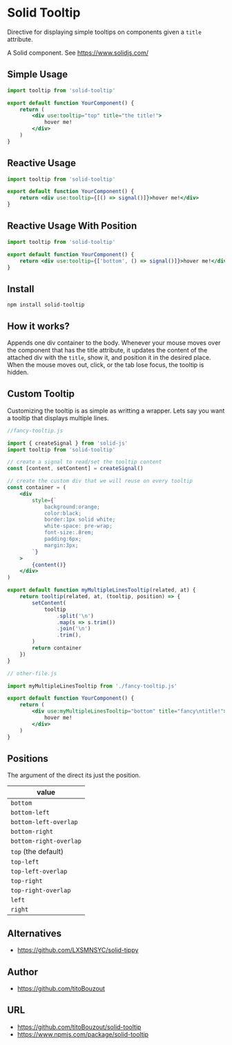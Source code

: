 # Solid Tooltip

Directive for displaying simple tooltips on components given a `title` attribute.

A Solid component. See https://www.solidjs.com/

## Simple Usage

```jsx
import tooltip from 'solid-tooltip'

export default function YourComponent() {
	return (
		<div use:tooltip="top" title="the title!">
			hover me!
		</div>
	)
}
```

## Reactive Usage

```jsx
import tooltip from 'solid-tooltip'

export default function YourComponent() {
	return <div use:tooltip={[() => signal()]}>hover me!</div>
}
```

## Reactive Usage With Position

```jsx
import tooltip from 'solid-tooltip'

export default function YourComponent() {
	return <div use:tooltip={['bottom', () => signal()]}>hover me!</div>
}
```

## Install

`npm install solid-tooltip`

## How it works?

Appends one div container to the body. Whenever your mouse moves over the component that has the title attribute, it updates the content of the attached div with the `title`, show it, and position it in the desired place. When the mouse moves out, click, or the tab lose focus, the tooltip is hidden.

## Custom Tooltip

Customizing the tooltip is as simple as writting a wrapper. Lets say you want a tooltip that displays multiple lines.

```jsx
//fancy-tooltip.js

import { createSignal } from 'solid-js'
import tooltip from 'solid-tooltip'

// create a signal to read/set the tooltip content
const [content, setContent] = createSignal()

// create the custom div that we will reuse on every tooltip
const container = (
	<div
		style={`
			background:orange;
			color:black;
			border:1px solid white;
			white-space: pre-wrap;
			font-size:.8rem;
			padding:6px;
			margin:3px;
		`}
	>
		{content()}
	</div>
)

export default function myMultipleLinesTooltip(related, at) {
	return tooltip(related, at, (tooltip, position) => {
		setContent(
			tooltip
				.split('\n')
				.map(s => s.trim())
				.join('\n')
				.trim(),
		)
		return container
	})
}

// other-file.js

import myMultipleLinesTooltip from './fancy-tooltip.js'

export default function YourComponent() {
	return (
		<div use:myMultipleLinesTooltip="bottom" title="fancy\ntitle!">
			hover me!
		</div>
	)
}
```

## Positions

The argument of the direct its just the position.

| value                  |
| ---------------------- |
| `bottom`               |
| `bottom-left`          |
| `bottom-left-overlap`  |
| `bottom-right`         |
| `bottom-right-overlap` |
| `top` (the default)    |
| `top-left`             |
| `top-left-overlap`     |
| `top-right`            |
| `top-right-overlap`    |
| `left`                 |
| `right`                |

## Alternatives

- https://github.com/LXSMNSYC/solid-tippy

## Author

- https://github.com/titoBouzout

## URL

- https://github.com/titoBouzout/solid-tooltip
- https://www.npmjs.com/package/solid-tooltip

